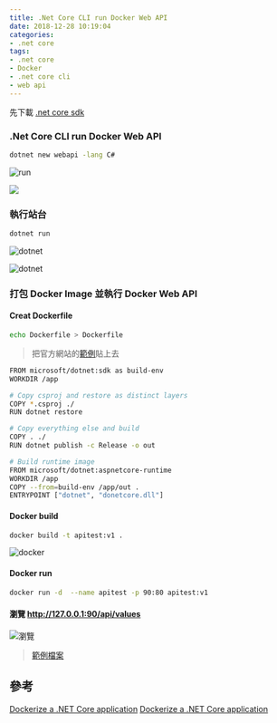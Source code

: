 ```yaml
---
title: .Net Core CLI run Docker Web API
date: 2018-12-28 10:19:04
categories:
- .net core
tags:
- .net core
- Docker
- .net core cli
- web api
---
```


先下載 [.net core sdk](https://dotnet.microsoft.com/download)

### .Net Core CLI run Docker Web API

```bash
dotnet new webapi -lang C#
```

![run](https://i.imgur.com/Cl6NlP2.png)

![](https://i.imgur.com/hmUgDAO.png)

### 執行站台

```bash
dotnet run
```

![dotnet](https://i.imgur.com/ZeOSddd.png)

![dotnet](https://i.imgur.com/97j7YQL.png)

### 打包 Docker Image 並執行 Docker Web API

#### Creat Dockerfile

```bash
echo Dockerfile > Dockerfile
```

 > 把官方網站的[範例](https://docs.docker.com/engine/examples/dotnetcore/)貼上去

```bash
FROM microsoft/dotnet:sdk as build-env
WORKDIR /app

# Copy csproj and restore as distinct layers
COPY *.csproj ./
RUN dotnet restore

# Copy everything else and build
COPY . ./
RUN dotnet publish -c Release -o out

# Build runtime image
FROM microsoft/dotnet:aspnetcore-runtime
WORKDIR /app
COPY --from=build-env /app/out .
ENTRYPOINT ["dotnet", "donetcore.dll"]
```

#### Docker build

```bash
docker build -t apitest:v1 .
```

![docker](https://i.imgur.com/iN1NrFT.png)

#### Docker run

```bash
docker run -d  --name apitest -p 90:80 apitest:v1
```

#### 瀏覽 <http://127.0.0.1:90/api/values>

![瀏覽](https://i.imgur.com/BfEQqZn.png)

> [範例檔案](https://github.com/ste5022424/donetcorewebapi)

## 參考

[Dockerize a .NET Core application](https://docs.microsoft.com/zh-tw/dotnet/core/tools/dotnet-new?tabs=netcore21)
[Dockerize a .NET Core application](https://docs.docker.com/engine/examples/dotnetcore/)